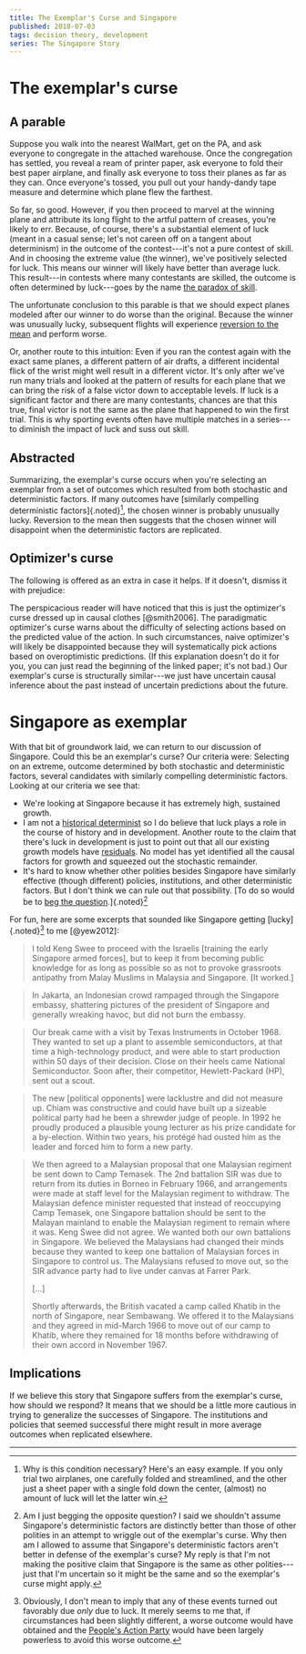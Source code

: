 ```yaml
---
title: The Exemplar's Curse and Singapore
published: 2018-07-03
tags: decision theory, development
series: The Singapore Story
---
```


# The exemplar's curse

## A parable

Suppose you walk into the nearest WalMart, get on the PA, and ask everyone to congregate in the attached warehouse. Once the congregation has settled, you reveal a ream of printer paper, ask everyone to fold their best paper airplane, and finally ask everyone to toss their planes as far as they can. Once everyone's tossed, you pull out your handy-dandy tape measure and determine which plane flew the farthest.

So far, so good. However, if you then proceed to marvel at the winning plane and attribute its long flight to the artful pattern of creases, you're likely to err. Because, of course, there's a substantial element of luck (meant in a casual sense; let's not careen off on a tangent about determinism) in the outcome of the contest---it's not a pure contest of skill. And in choosing the extreme value (the winner), we've positively selected for luck. This means our winner will likely have better than average luck. This result---in contests where many contestants are skilled, the outcome is often determined by luck---goes by the name [the paradox of skill](http://mutualfunds.com/education/alpha-and-the-paradox-of-skill/).

The unfortunate conclusion to this parable is that we should expect planes modeled after our winner to do worse than the original. Because the winner was unusually lucky, subsequent flights will experience [reversion to the mean](https://en.wikipedia.org/wiki/Regression_toward_the_mean) and perform worse.

Or, another route to this intuition: Even if you ran the contest again with the exact same planes, a different pattern of air drafts, a different incidental flick of the wrist might well result in a different victor. It's only after we've run many trials and looked at the pattern of results for each plane that we can bring the risk of a false victor down to acceptable levels. If luck is a significant factor and there are many contestants, chances are that this true, final victor is not the same as the plane that happened to win the first trial. This is why sporting events often have multiple matches in a series---to diminish the impact of luck and suss out skill.

## Abstracted

Summarizing, the exemplar's curse occurs when you're selecting an exemplar from a set of outcomes which resulted from both stochastic and deterministic factors. If many outcomes have [similarly compelling deterministic factors]{.noted}[^similar], the chosen winner is probably unusually lucky. Reversion to the mean then suggests that the chosen winner will disappoint when the deterministic factors are replicated.

## Optimizer's curse

The following is offered as an extra in case it helps. If it doesn't, dismiss it with prejudice:

The perspicacious reader will have noticed that this is just the optimizer's curse dressed up in causal clothes [@smith2006]. The paradigmatic optimizer's curse warns about the difficulty of selecting actions based on the predicted value of the action. In such circumstances, naive optimizer's will likely be disappointed because they will systematically pick actions based on overoptimistic predictions. (If this explanation doesn't do it for you, you can just read the beginning of the linked paper; it's not bad.) Our exemplar's curse is structurally similar---we just have uncertain causal inference about the past instead of uncertain predictions about the future.

<!--more-->

# Singapore as exemplar

With that bit of groundwork laid, we can return to our discussion of Singapore. Could this be an exemplar's curse? Our criteria were: Selecting on an extreme, outcome determined by both stochastic and deterministic factors, several candidates with similarly compelling deterministic factors. Looking at our criteria we see that:

- We're looking at Singapore because it has extremely high, sustained growth.
- I am not a [historical determinist](https://en.wikipedia.org/wiki/Historical_determinism) so I do believe that luck plays a role in the course of history and in development. Another route to the claim that there's luck in development is just to point out that all our existing growth models have [residuals](https://en.wikipedia.org/wiki/Errors_and_residuals). No model has yet identified all the causal factors for growth and squeezed out the stochastic remainder.
- It's hard to know whether other polities besides Singapore have similarly effective (though different) policies, institutions, and other deterministic factors. But I don't think we can rule out that possibility. [To do so would be to [beg the question](https://en.wikipedia.org/wiki/Begging_the_question).]{.noted}[^beg-question]

For fun, here are some excerpts that sounded like Singapore getting [lucky]{.noted}[^lucky] to me [@yew2012]:

<blockquote>
I told Keng Swee to proceed with the Israelis [training the early Singapore armed forces], but to keep it from becoming public knowledge for as long as possible so as not to provoke grassroots antipathy from Malay Muslims in Malaysia and Singapore. [It worked.]
</blockquote>

<blockquote>
In Jakarta, an Indonesian crowd rampaged through the Singapore embassy, shattering pictures of the president of Singapore and generally wreaking havoc, but did not burn the embassy.
</blockquote>

<blockquote>
Our break came with a visit by Texas Instruments in October 1968. They wanted to set up a plant to assemble semiconductors, at that time a high-technology product, and were able to start production within 50 days of their decision. Close on their heels came National Semiconductor. Soon after, their competitor, Hewlett-Packard (HP), sent out a scout.
</blockquote>

<blockquote>
The new [political opponents] were lacklustre and did not measure up. Chiam was constructive and could have built up a sizeable political party had he been a shrewder judge of people. In 1992 he proudly produced a plausible young lecturer as his prize candidate for a by-election. Within two years, his protégé had ousted him as the leader and forced him to form a new party.
</blockquote>

<blockquote>
We then agreed to a Malaysian proposal that one Malaysian regiment be sent down to Camp Temasek. The 2nd battalion SIR was due to return from its duties in Borneo in February 1966, and arrangements were made at staff level for the Malaysian regiment to withdraw. The Malaysian defence minister requested that instead of reoccupying Camp Temasek, one Singapore battalion should be sent to the Malayan mainland to enable the Malaysian regiment to remain where it was. Keng Swee did not agree. We wanted both our own battalions in Singapore. We believed the Malaysians had changed their minds because they wanted to keep one battalion of Malaysian forces in Singapore to control us. The Malaysians refused to move out, so the SIR advance party had to live under canvas at Farrer Park.

[...]

Shortly afterwards, the British vacated a camp called Khatib in the north of Singapore, near Sembawang. We offered it to the Malaysians and they agreed in mid-March 1966 to move out of our camp to Khatib, where they remained for 18 months before withdrawing of their own accord in November 1967.
</blockquote>

## Implications

If we believe this story that Singapore suffers from the exemplar's curse, how should we respond? It means that we should be a little more cautious in trying to generalize the successes of Singapore. The institutions and policies that seemed successful there might result in more average outcomes when replicated elsewhere.

<hr class="references">

[^beg-question]: Am I just begging the opposite question? I said we shouldn't assume Singapore's deterministic factors are distinctly better than those of other polities in an attempt to wriggle out of the exemplar's curse. Why then am I allowed to assume that Singapore's deterministic factors aren't better in defense of the exemplar's curse? My reply is that I'm not making the positive claim that Singapore is the same as other polities---just that I'm uncertain so it might be the same and so the exemplar's curse might apply.

[^similar]: Why is this condition necessary? Here's an easy example. If you only trial two airplanes, one carefully folded and streamlined, and the other just a sheet paper with a single fold down the center, (almost) no amount of luck will let the latter win.

[^lucky]: Obviously, I don't mean to imply that any of these events turned out favorably due *only* due to luck. It merely seems to me that, if circumstances had been slightly different, a worse outcome would have obtained and the [People's Action Party](https://en.wikipedia.org/wiki/People%27s_Action_Party) would have been largely powerless to avoid this worse outcome.
